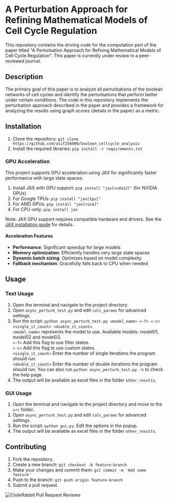 # A Perturbation Approach for Refining Mathematical Models of Cell Cycle Regulation

This repository contains the driving code for the computation part of the paper titled "A Perturbation Approach for Refining Mathematical Models of Cell Cycle Regulation". This paper is currently under review in a peer-reviewed journal.

## Description

The primary goal of this paper is to analyze all perturbations of the boolean networks of cell cycles and identify the perturbations that perform better under certain conditions. The code in this repository implements the perturbation approach described in the paper and provides a framework for analyzing the results using graph scores (details in the paper) as a metric.

## Installation

1. Clone the repository: `git clone https://github.com/asif256000/boolean_cellcycle_analysis`
2. Install the required libraries: `pip install -r requirements.txt`

### GPU Acceleration

This project supports GPU acceleration using JAX for significantly faster performance with large state spaces:

1. Install JAX with GPU support: `pip install "jax[cuda12]"` (for NVIDIA GPUs)
2. For Google TPUs: `pip install "jax[tpu]"`
3. For AMD GPUs: `pip install "jax[rocm]"`
4. For CPU-only: `pip install jax`

Note: JAX GPU support requires compatible hardware and drivers. See the [JAX installation guide](https://github.com/google/jax#installation) for details.

#### Acceleration Features

- **Performance**: Significant speedup for large models
- **Memory optimization**: Efficiently handles very large state spaces
- **Dynamic batch sizing**: Optimizes based on model complexity
- **Fallback mechanism**: Gracefully falls back to CPU when needed

## Usage

### Text Usage

1. Open the terminal and navigate to the project directory.
2. Open `async_perturb_test.py` and edit `calc_params` for advanced settings.
3. Run the script: `python async_perturb_test.py <model_name> <-f> <-c> <single_it_count> <double_it_count>`.  
   `<model_name>` represents the model to use. Available models: model01, model02 and model03.  
   `<-f>` Add this flag to use filter states.  
   `<-c>` Add this flag to use custom states.  
   `<single_it_count>` Enter the number of single iterations the program should run.  
   `<double_it_count>` Enter the number of double iterations the program should run.
   You can also run `python async_perturb_test.py -h` to check the help page.
4. The output will be available as excel files in the folder `other_results`.

### GUI Usage

1. Open the terminal and navigate to the project directory and move to the `src` folder.
2. Open `async_perturb_test.py` and edit `calc_params` for advanced settings.
3. Run the script: `python gui.py`. Edit the options in the popup.
4. The output will be available as excel files in the folder `other_results`.

## Contributing

1. Fork the repository.
2. Create a new branch: `git checkout -b feature-branch`
3. Make your changes and commit them: `git commit -m 'Add some feature'`
4. Push to the branch: `git push origin feature-branch`
5. Submit a pull request.

![CodeRabbit Pull Request Reviews](https://img.shields.io/coderabbit/prs/github/asif256000/boolean_cellcycle_analysis?utm_source=oss&utm_medium=github&utm_campaign=asif256000%2Fboolean_cellcycle_analysis&labelColor=171717&color=FF570A&link=https%3A%2F%2Fcoderabbit.ai&label=CodeRabbit+Reviews)
